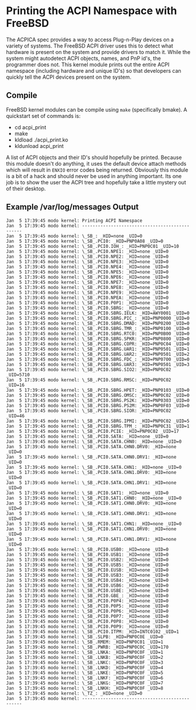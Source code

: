 # Printing the ACPI Namespace with FreeBSD

The ACPICA spec provides a way to access Plug-n-Play devices on a variety of systems. The FreeBSD ACPI driver uses this to detect what hardware is present on the system and provide drivers to match it. While the system might autodetect ACPI objects, names, and PnP id's, the programmer does not. This kernel module prints out the entire ACPI namespace (including hardware and unique ID's) so that developers can quickly tell the ACPI devices present on the system.

## Compile

FreeBSD kernel modules can be compile using `make` (specifically bmake). A quickstart set of commands is:
* cd acpi_print
* make
* kldload ./acpi_print.ko
* kldunload acpi_print

A list of ACPI objects and their ID's should hopefully be printed. Because this module doesn't do anything, it uses the default device attach methods which will result in `ENXIO` error codes being returned. Obviously this module is a bit of a hack and should never be used in anything important. Its one job is to show the user the ACPI tree and hopefully take a little mystery out of their desktop.

## Example /var/log/messages Output
```
Jan  5 17:39:45 modo kernel: Printing ACPI Namespace
Jan  5 17:39:45 modo kernel: -----------------------------------------------
Jan  5 17:39:45 modo kernel: \_SB_: _HID=none _UID=0
Jan  5 17:39:45 modo kernel: \_SB_.PCI0: _HID=PNP0A08 _UID=0
Jan  5 17:39:45 modo kernel: \_SB_.PCI0.IOH_: _HID=PNP0C01 _UID=10
Jan  5 17:39:45 modo kernel: \_SB_.PCI0.NPE1: _HID=none _UID=0
Jan  5 17:39:45 modo kernel: \_SB_.PCI0.NPE2: _HID=none _UID=0
Jan  5 17:39:45 modo kernel: \_SB_.PCI0.NPE3: _HID=none _UID=0
Jan  5 17:39:45 modo kernel: \_SB_.PCI0.NPE4: _HID=none _UID=0
Jan  5 17:39:45 modo kernel: \_SB_.PCI0.NPE5: _HID=none _UID=0
Jan  5 17:39:45 modo kernel: \_SB_.PCI0.NPE6: _HID=none _UID=0
Jan  5 17:39:45 modo kernel: \_SB_.PCI0.NPE7: _HID=none _UID=0
Jan  5 17:39:45 modo kernel: \_SB_.PCI0.NPE8: _HID=none _UID=0
Jan  5 17:39:45 modo kernel: \_SB_.PCI0.NPE9: _HID=none _UID=0
Jan  5 17:39:45 modo kernel: \_SB_.PCI0.NPEA: _HID=none _UID=0
Jan  5 17:39:45 modo kernel: \_SB_.PCI0.P0P1: _HID=none _UID=0
Jan  5 17:39:45 modo kernel: \_SB_.PCI0.SBRG: _HID=none _UID=0
Jan  5 17:39:45 modo kernel: \_SB_.PCI0.SBRG.IELK: _HID=AWY0001 _UID=0
Jan  5 17:39:45 modo kernel: \_SB_.PCI0.SBRG.PIC_: _HID=PNP0000 _UID=0
Jan  5 17:39:45 modo kernel: \_SB_.PCI0.SBRG.DMAD: _HID=PNP0200 _UID=0
Jan  5 17:39:45 modo kernel: \_SB_.PCI0.SBRG.TMR_: _HID=PNP0100 _UID=0
Jan  5 17:39:45 modo kernel: \_SB_.PCI0.SBRG.RTC0: _HID=PNP0B00 _UID=0
Jan  5 17:39:45 modo kernel: \_SB_.PCI0.SBRG.SPKR: _HID=PNP0800 _UID=0
Jan  5 17:39:45 modo kernel: \_SB_.PCI0.SBRG.COPR: _HID=PNP0C04 _UID=0
Jan  5 17:39:45 modo kernel: \_SB_.PCI0.SBRG.UAR1: _HID=PNP0501 _UID=1
Jan  5 17:39:45 modo kernel: \_SB_.PCI0.SBRG.UAR2: _HID=PNP0501 _UID=2
Jan  5 17:39:45 modo kernel: \_SB_.PCI0.SBRG.FDC_: _HID=PNP0700 _UID=0
Jan  5 17:39:45 modo kernel: \_SB_.PCI0.SBRG.UAR3: _HID=PNP0501 _UID=3
Jan  5 17:39:45 modo kernel: \_SB_.PCI0.SBRG.SIO2: _HID=PNP0C02 _UID=5710
Jan  5 17:39:45 modo kernel: \_SB_.PCI0.SBRG.RMSC: _HID=PNP0C02 _UID=16
Jan  5 17:39:45 modo kernel: \_SB_.PCI0.SBRG.HPET: _HID=PNP0103 _UID=0
Jan  5 17:39:45 modo kernel: \_SB_.PCI0.SBRG.OMSC: _HID=PNP0C02 _UID=0
Jan  5 17:39:45 modo kernel: \_SB_.PCI0.SBRG.PS2K: _HID=PNP0303 _UID=0
Jan  5 17:39:45 modo kernel: \_SB_.PCI0.SBRG.PS2M: _HID=PNP0F03 _UID=0
Jan  5 17:39:45 modo kernel: \_SB_.PCI0.SBRG.SIOR: _HID=PNP0C02 _UID=46
Jan  5 17:39:45 modo kernel: \_SB_.PCI0.SBRG.IPMI: _HID=PNP0C02 _UID=5
Jan  5 17:39:45 modo kernel: \_SB_.PCI0.SBRG.TPM_: _HID=PNP0C31 _UID=1
Jan  5 17:39:45 modo kernel: \_SB_.PCI0.PCIE: _HID=PNP0C02 _UID=17
Jan  5 17:39:45 modo kernel: \_SB_.PCI0.SATA: _HID=none _UID=0
Jan  5 17:39:45 modo kernel: \_SB_.PCI0.SATA.CHN0: _HID=none _UID=0
Jan  5 17:39:45 modo kernel: \_SB_.PCI0.SATA.CHN0.DRV0: _HID=none _UID=0
Jan  5 17:39:45 modo kernel: \_SB_.PCI0.SATA.CHN0.DRV1: _HID=none _UID=0
Jan  5 17:39:45 modo kernel: \_SB_.PCI0.SATA.CHN1: _HID=none _UID=0
Jan  5 17:39:45 modo kernel: \_SB_.PCI0.SATA.CHN1.DRV0: _HID=none _UID=0
Jan  5 17:39:45 modo kernel: \_SB_.PCI0.SATA.CHN1.DRV1: _HID=none _UID=0
Jan  5 17:39:45 modo kernel: \_SB_.PCI0.SAT1: _HID=none _UID=0
Jan  5 17:39:45 modo kernel: \_SB_.PCI0.SAT1.CHN0: _HID=none _UID=0
Jan  5 17:39:45 modo kernel: \_SB_.PCI0.SAT1.CHN0.DRV0: _HID=none _UID=0
Jan  5 17:39:45 modo kernel: \_SB_.PCI0.SAT1.CHN0.DRV1: _HID=none _UID=0
Jan  5 17:39:45 modo kernel: \_SB_.PCI0.SAT1.CHN1: _HID=none _UID=0
Jan  5 17:39:45 modo kernel: \_SB_.PCI0.SAT1.CHN1.DRV0: _HID=none _UID=0
Jan  5 17:39:45 modo kernel: \_SB_.PCI0.SAT1.CHN1.DRV1: _HID=none _UID=0
Jan  5 17:39:45 modo kernel: \_SB_.PCI0.USB0: _HID=none _UID=0
Jan  5 17:39:45 modo kernel: \_SB_.PCI0.USB1: _HID=none _UID=0
Jan  5 17:39:45 modo kernel: \_SB_.PCI0.USB2: _HID=none _UID=0
Jan  5 17:39:45 modo kernel: \_SB_.PCI0.USB5: _HID=none _UID=0
Jan  5 17:39:45 modo kernel: \_SB_.PCI0.EUSB: _HID=none _UID=0
Jan  5 17:39:45 modo kernel: \_SB_.PCI0.USB3: _HID=none _UID=0
Jan  5 17:39:45 modo kernel: \_SB_.PCI0.USB4: _HID=none _UID=0
Jan  5 17:39:45 modo kernel: \_SB_.PCI0.USB6: _HID=none _UID=0
Jan  5 17:39:45 modo kernel: \_SB_.PCI0.USBE: _HID=none _UID=0
Jan  5 17:39:45 modo kernel: \_SB_.PCI0.GBE_: _HID=none _UID=0
Jan  5 17:39:45 modo kernel: \_SB_.PCI0.P0P4: _HID=none _UID=0
Jan  5 17:39:45 modo kernel: \_SB_.PCI0.P0P5: _HID=none _UID=0
Jan  5 17:39:45 modo kernel: \_SB_.PCI0.P0P6: _HID=none _UID=0
Jan  5 17:39:45 modo kernel: \_SB_.PCI0.P0P7: _HID=none _UID=0
Jan  5 17:39:45 modo kernel: \_SB_.PCI0.P0P8: _HID=none _UID=0
Jan  5 17:39:45 modo kernel: \_SB_.PCI0.P0P9: _HID=none _UID=0
Jan  5 17:39:45 modo kernel: \_SB_.PCI0.ITPM: _HID=INTC0102 _UID=1
Jan  5 17:39:45 modo kernel: \_SB_.SLPB: _HID=PNP0C0E _UID=0
Jan  5 17:39:45 modo kernel: \_SB_.RMEM: _HID=PNP0C01 _UID=1
Jan  5 17:39:45 modo kernel: \_SB_.PWRB: _HID=PNP0C0C _UID=170
Jan  5 17:39:45 modo kernel: \_SB_.LNKA: _HID=PNP0C0F _UID=1
Jan  5 17:39:45 modo kernel: \_SB_.LNKB: _HID=PNP0C0F _UID=2
Jan  5 17:39:45 modo kernel: \_SB_.LNKC: _HID=PNP0C0F _UID=3
Jan  5 17:39:45 modo kernel: \_SB_.LNKD: _HID=PNP0C0F _UID=4
Jan  5 17:39:45 modo kernel: \_SB_.LNKE: _HID=PNP0C0F _UID=5
Jan  5 17:39:45 modo kernel: \_SB_.LNKF: _HID=PNP0C0F _UID=6
Jan  5 17:39:45 modo kernel: \_SB_.LNKG: _HID=PNP0C0F _UID=7
Jan  5 17:39:45 modo kernel: \_SB_.LNKH: _HID=PNP0C0F _UID=8
Jan  5 17:39:45 modo kernel: \_TZ_: _HID=none _UID=0
Jan  5 17:39:45 modo kernel: -----------------------------------------------
```
